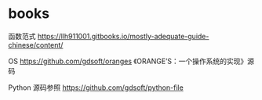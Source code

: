 # books

函数范式
https://llh911001.gitbooks.io/mostly-adequate-guide-chinese/content/

OS
https://github.com/gdsoft/oranges
《ORANGE’S：一个操作系统的实现》源码

Python
源码参照 https://github.com/gdsoft/python-file
